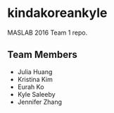 # kindakoreankyle
MASLAB 2016 Team 1 repo.

## Team Members
* Julia Huang
* Kristina Kim
* Eurah Ko
* Kyle Saleeby
* Jennifer Zhang
